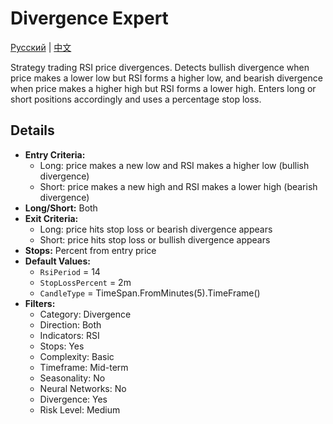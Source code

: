 # Divergence Expert
[Русский](README_ru.md) | [中文](README_cn.md)

Strategy trading RSI price divergences. Detects bullish divergence when price makes a lower low but RSI forms a higher low, and bearish divergence when price makes a higher high but RSI forms a lower high. Enters long or short positions accordingly and uses a percentage stop loss.

## Details

- **Entry Criteria:**
  - Long: price makes a new low and RSI makes a higher low (bullish divergence)
  - Short: price makes a new high and RSI makes a lower high (bearish divergence)
- **Long/Short:** Both
- **Exit Criteria:**
  - Long: price hits stop loss or bearish divergence appears
  - Short: price hits stop loss or bullish divergence appears
- **Stops:** Percent from entry price
- **Default Values:**
  - `RsiPeriod` = 14
  - `StopLossPercent` = 2m
  - `CandleType` = TimeSpan.FromMinutes(5).TimeFrame()
- **Filters:**
  - Category: Divergence
  - Direction: Both
  - Indicators: RSI
  - Stops: Yes
  - Complexity: Basic
  - Timeframe: Mid-term
  - Seasonality: No
  - Neural Networks: No
  - Divergence: Yes
  - Risk Level: Medium
